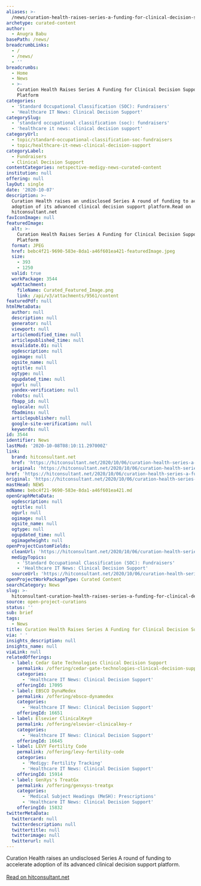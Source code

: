 ```yaml
---
aliases: >-
  /news/curation-health-raises-series-a-funding-for-clinical-decision-support-platform
archetype: curated-content
author:
  - Anugra Babu
basePath: /news/
breadcrumbLinks:
  - /
  - /news/
  - ''
breadcrumbs:
  - Home
  - News
  - >-
    Curation Health Raises Series A Funding for Clinical Decision Support
    Platform
categories:
  - 'Standard Occupational Classification (SOC): Fundraisers'
  - 'Healthcare IT News: Clinical Decision Support'
categorySlug:
  - 'standard occupational classification (soc): fundraisers'
  - 'healthcare it news: clinical decision support'
categoryUrl:
  - topic/standard-occupational-classification-soc-fundraisers
  - topic/healthcare-it-news-clinical-decision-support
categoryLabel:
  - Fundraisers
  - Clinical Decision Support
contentCategories: netspective-medigy-news-curated-content
institution: null
offering: null
layOut: single
date: '2020-10-07'
description: >-
  Curation Health raises an undisclosed Series A round of funding to accelerate
  adoption of its advanced clinical decision support platform.Read on
  hitconsultant.net
favIconImage: null
featuredImage:
  alt: >-
    Curation Health Raises Series A Funding for Clinical Decision Support
    Platform
  format: JPEG
  href: bebc4f21-9690-583e-8da1-a46f601ea421-featuredImage.jpeg
  size:
    - 393
    - 1250
  valid: true
  workPackage: 3544
  wpAttachment:
    fileName: Curated_Featured_Image.png
    link: /api/v3/attachments/9561/content
featuredPdf: null
htmlMetaData:
  author: null
  description: null
  generator: null
  viewport: null
  articlemodified_time: null
  articlepublished_time: null
  msvalidate.01: null
  ogdescription: null
  ogimage: null
  ogsite_name: null
  ogtitle: null
  ogtype: null
  ogupdated_time: null
  ogurl: null
  yandex-verification: null
  robots: null
  fbapp_id: null
  oglocale: null
  fbadmins: null
  articlepublisher: null
  google-site-verification: null
  keywords: null
id: 3544
identifier: News
lastMod: '2020-10-08T08:10:11.297000Z'
link:
  brand: hitconsultant.net
  href: 'https://hitconsultant.net/2020/10/06/curation-health-series-a-funding/'
  original: 'https://hitconsultant.net/2020/10/06/curation-health-series-a-funding/'
href: 'https://hitconsultant.net/2020/10/06/curation-health-series-a-funding/'
original: 'https://hitconsultant.net/2020/10/06/curation-health-series-a-funding/'
mastHead: NEWS
mdName: bebc4f21-9690-583e-8da1-a46f601ea421.md
openGraphMetaData:
  ogdescription: null
  ogtitle: null
  ogurl: null
  ogimage: null
  ogsite_name: null
  ogtype: null
  ogupdated_time: null
  ogimageheight: null
openProjectCustomFields:
  cleanUrl: 'https://hitconsultant.net/2020/10/06/curation-health-series-a-funding/'
  medigyTopics:
    - 'Standard Occupational Classification (SOC): Fundraisers'
    - 'Healthcare IT News: Clinical Decision Support'
  sourceUrl: 'https://hitconsultant.net/2020/10/06/curation-health-series-a-funding/'
openProjectWorkPackageType: Curated Content
searchCategory: News
slug: >-
  hitconsultant-curation-health-raises-series-a-funding-for-clinical-decision-support-platform
source: open-project-curations
status: ''
sub: brief
tags:
  - News
title: Curation Health Raises Series A Funding for Clinical Decision Support Platform
via: ' '
insights_description: null
insights_name: null
viaLink: null
relatedOfferings:
  - label: Cedar Gate Technologies Clinical Decision Support
    permalink: /offering/cedar-gate-technologies-clinical-decision-support
    categories:
      - 'Healthcare IT News: Clinical Decision Support'
    offeringId: 17095
  - label: EBSCO DynaMedex
    permalink: /offering/ebsco-dynamedex
    categories:
      - 'Healthcare IT News: Clinical Decision Support'
    offeringId: 16651
  - label: Elsevier ClinicalKey®
    permalink: /offering/elsevier-clinicalkey-r
    categories:
      - 'Healthcare IT News: Clinical Decision Support'
    offeringId: 16645
  - label: LEVY Fertility Code
    permalink: /offering/levy-fertility-code
    categories:
      - 'Medigy: Fertility Tracking'
      - 'Healthcare IT News: Clinical Decision Support'
    offeringId: 15914
  - label: GenXys's TreatGx
    permalink: /offering/genxyss-treatgx
    categories:
      - 'Medical Subject Headings (MeSH): Prescriptions'
      - 'Healthcare IT News: Clinical Decision Support'
    offeringId: 15832
twitterMetaData:
  twittercard: null
  twitterdescription: null
  twittertitle: null
  twitterimage: null
  twitterurl: null
---
```

Curation Health raises an undisclosed Series A round of funding to accelerate adoption of its advanced clinical decision support platform.<br/><br/><a target="_blank" href=https://hitconsultant.net/2020/10/06/curation-health-series-a-funding/>Read on hitconsultant.net</a>